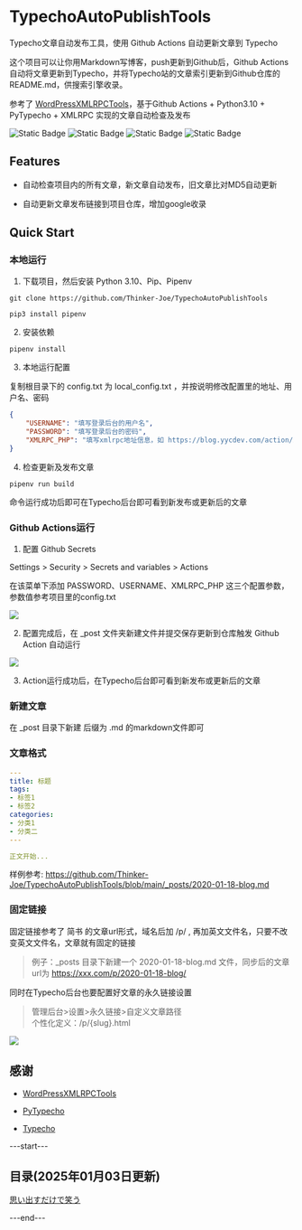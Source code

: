 
# TypechoAutoPublishTools

Typecho文章自动发布工具，使用 Github Actions 自动更新文章到 Typecho

这个项目可以让你用Markdown写博客，push更新到Github后，Github Actions自动将文章更新到Typecho，并将Typecho站的文章索引更新到Github仓库的README.md，供搜索引擎收录。

参考了 [WordPressXMLRPCTools](https://github.com/zhaoolee/WordPressXMLRPCTools/)，基于Github Actions + Python3.10 + PyTypecho + XMLRPC 实现的文章自动检查及发布

![Static Badge](https://img.shields.io/badge/Python-3.10-blue)
![Static Badge](https://img.shields.io/badge/PyTypecho-2.1.0-blue)
![Static Badge](https://img.shields.io/badge/Typecho-1.2.1-blue)
![Static Badge](https://img.shields.io/badge/XMLRPC-green)

## Features

- 自动检查项目内的所有文章，新文章自动发布，旧文章比对MD5自动更新

- 自动更新文章发布链接到项目仓库，增加google收录

## Quick Start

### 本地运行

1. 下载项目，然后安装 Python 3.10、Pip、Pipenv  

```shell
git clone https://github.com/Thinker-Joe/TypechoAutoPublishTools

pip3 install pipenv
```

2. 安装依赖  

```shell
pipenv install
```

3. 本地运行配置  

复制根目录下的 config.txt 为 local_config.txt ，并按说明修改配置里的地址、用户名、密码

```json
{
    "USERNAME": "填写登录后台的用户名",
    "PASSWORD": "填写登录后台的密码",
    "XMLRPC_PHP": "填写xmlrpc地址信息，如 https://blog.yycdev.com/action/xmlrpc"
}
```

4. 检查更新及发布文章

```shell
pipenv run build
```

命令运行成功后即可在Typecho后台即可看到新发布或更新后的文章

### Github Actions运行

1. 配置 Github Secrets

Settings > Security > Secrets and variables > Actions

在该菜单下添加 PASSWORD、USERNAME、XMLRPC_PHP 这三个配置参数，参数值参考项目里的config.txt

![](https://img.yycdev.com/202403041737177.png)

2. 配置完成后，在 _post 文件夹新建文件并提交保存更新到仓库触发 Github Action 自动运行

![](https://img.yycdev.com/202403041742805.png)

3. Action运行成功后，在Typecho后台即可看到新发布或更新后的文章

### 新建文章

在 _post 目录下新建 后缀为 .md 的markdown文件即可

### 文章格式

```yaml
---
title: 标题
tags: 
- 标签1
- 标签2
categories:
- 分类1
- 分类二
---

正文开始...
```

样例参考: https://github.com/Thinker-Joe/TypechoAutoPublishTools/blob/main/_posts/2020-01-18-blog.md

### 固定链接

固定链接参考了 简书 的文章url形式，域名后加 /p/ , 再加英文文件名，只要不改变英文文件名，文章就有固定的链接

> 例子：_posts 目录下新建一个 2020-01-18-blog.md 文件，同步后的文章url为 https://xxx.com/p/2020-01-18-blog/

同时在Typecho后台也要配置好文章的永久链接设置
> 管理后台>设置>永久链接>自定义文章路径  
> 个性化定义：/p/{slug}.html

![](https://img.yycdev.com/202403041751952.png)

## 感谢

- [WordPressXMLRPCTools](https://github.com/zhaoolee/WordPressXMLRPCTools/)

- [PyTypecho](https://github.com/veoco/PyTypecho)

- [Typecho](https://typecho.org/)

---start---
## 目录(2025年01月03日更新)
[思い出すだけで笑う](https://www.misstwo.top/index.php/p/post001/)

---end---